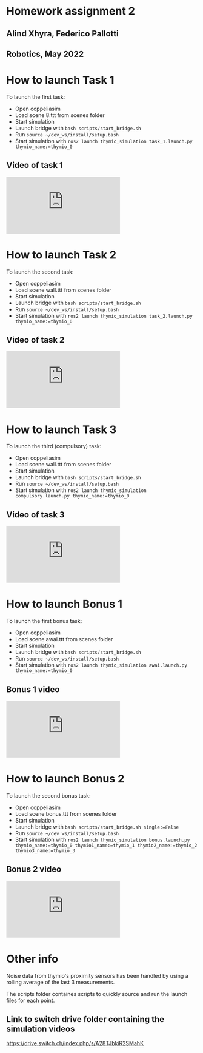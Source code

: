 # Homework assignment 2
## Alind Xhyra, Federico Pallotti
## Robotics, May 2022

# How to launch Task 1
To launch the first task:
* Open coppeliasim
* Load scene 8.ttt from scenes folder
* Start simulation
* Launch bridge with `bash scripts/start_bridge.sh`
* Run `source ~/dev_ws/install/setup.bash`
* Start simulation with `ros2 launch thymio_simulation task_1.launch.py thymio_name:=thymio_0`

## Video of task 1
[![](https://drive.switch.ch/index.php/apps/files_sharing/ajax/publicpreview.php?x=3840&y=1314&a=true&file=Task_1_snapshot.png&t=RWxrYFFnNv1ojOs&scalingup=0)](https://drive.switch.ch/index.php/s/F720Uj3vgeKUcn8)

# How to launch Task 2
To launch the second task:
* Open coppeliasim
* Load scene wall.ttt from scenes folder
* Start simulation
* Launch bridge with `bash scripts/start_bridge.sh`
* Run `source ~/dev_ws/install/setup.bash`
* Start simulation with `ros2 launch thymio_simulation task_2.launch.py thymio_name:=thymio_0`

## Video of task 2
[![](https://drive.switch.ch/index.php/apps/files_sharing/ajax/publicpreview.php?x=3840&y=1314&a=true&file=Bonus_2_snapshot.png&t=5Ooamo4WmTMWXTk&scalingup=0)](https://drive.switch.ch/index.php/s/PGYY6H9vdnslFxo)

# How to launch Task 3
To launch the third (compulsory) task:
* Open coppeliasim
* Load scene wall.ttt from scenes folder
* Start simulation
* Launch bridge with `bash scripts/start_bridge.sh`
* Run `source ~/dev_ws/install/setup.bash`
* Start simulation with `ros2 launch thymio_simulation compulsory.launch.py thymio_name:=thymio_0`

## Video of task 3
[![](https://drive.switch.ch/index.php/apps/files_sharing/ajax/publicpreview.php?x=3840&y=1314&a=true&file=Task_3_snapshot.png&t=J1gKO072kQgO6sQ&scalingup=0)](https://drive.switch.ch/index.php/s/bJp1fba89kH54Ou)

# How to launch Bonus 1
To launch the first bonus task:
* Open coppeliasim
* Load scene awai.ttt from scenes folder
* Start simulation
* Launch bridge with `bash scripts/start_bridge.sh`
* Run `source ~/dev_ws/install/setup.bash`
* Start simulation with `ros2 launch thymio_simulation awai.launch.py thymio_name:=thymio_0`

## Bonus 1 video
[![](https://drive.switch.ch/index.php/apps/files_sharing/ajax/publicpreview.php?x=3840&y=1314&a=true&file=Bonus_1_snapshot.png&t=UWyR4vO1mTjj5ET&scalingup=0)](https://drive.switch.ch/index.php/s/qDz1FYfn8ADLmdR)

# How to launch Bonus 2
To launch the second bonus task:
* Open coppeliasim
* Load scene bonus.ttt from scenes folder
* Start simulation
* Launch bridge with `bash scripts/start_bridge.sh single:=False`
* Run `source ~/dev_ws/install/setup.bash`
* Start simulation with `ros2 launch thymio_simulation bonus.launch.py thymio_name:=thymio_0 thymio1_name:=thymio_1 thymio2_name:=thymio_2 thymio3_name:=thymio_3`

## Bonus 2 video
[![](https://drive.switch.ch/index.php/apps/files_sharing/ajax/publicpreview.php?x=3840&y=1314&a=true&file=Bonus_2_snapshot.png&t=5Ooamo4WmTMWXTk&scalingup=0)](https://drive.switch.ch/index.php/s/fjd19jmIipBpbse)

# Other info
Noise data from thymio's proximity sensors has been handled by using a rolling average of the last 3 measurements.

The scripts folder containes scripts to quickly source and run the launch files for each point.


## Link to switch drive folder containing the simulation videos
https://drive.switch.ch/index.php/s/A28TJbkiR2SMahK